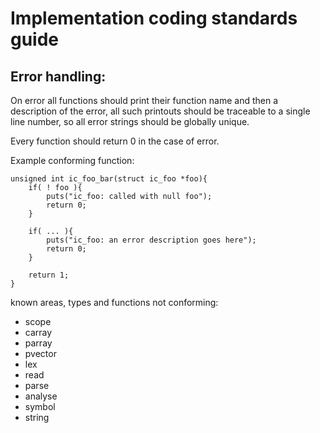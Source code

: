 Implementation coding standards guide
=====================================

Error handling:
---------------

On error all functions should print their function name and then a description of the error,
all such printouts should be traceable to a single line number, so all error strings should be globally unique.

Every function should return 0 in the case of error.

Example conforming function:

    unsigned int ic_foo_bar(struct ic_foo *foo){
        if( ! foo ){
            puts("ic_foo: called with null foo");
            return 0;
        }

        if( ... ){
            puts("ic_foo: an error description goes here");
            return 0;
        }

        return 1;
    }

known areas, types and functions not conforming:

* scope
* carray
* parray
* pvector
* lex
* read
* parse
* analyse
* symbol
* string

